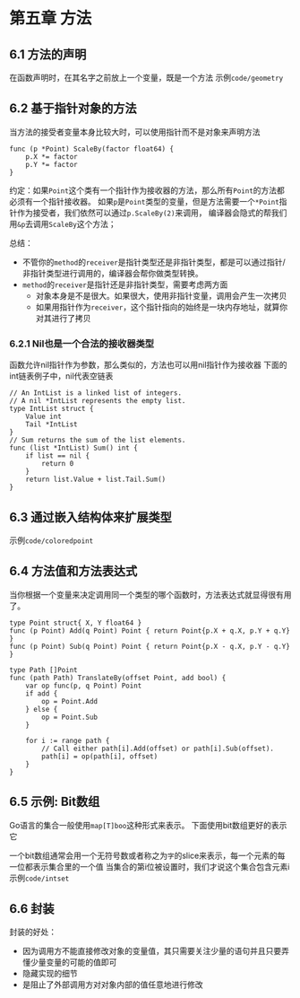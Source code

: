 # 第五章 方法

## 6.1 方法的声明
在函数声明时，在其名字之前放上一个变量，既是一个方法
示例`code/geometry`

## 6.2 基于指针对象的方法
当方法的接受者变量本身比较大时，可以使用指针而不是对象来声明方法
```
func (p *Point) ScaleBy(factor float64) {
    p.X *= factor
    p.Y *= factor
}
```
约定：如果`Point`这个类有一个指针作为接收器的方法，那么所有`Point`的方法都必须有一个指针接收器。
如果`p`是`Point`类型的变量，但是方法需要一个`*Point`指针作为接受者，我们依然可以通过`p.ScaleBy(2)`来调用，
编译器会隐式的帮我们用`&p`去调用`ScaleBy`这个方法；

总结：
* 不管你的`method`的`receiver`是指针类型还是非指针类型，都是可以通过指针/非指针类型进行调用的，编译器会帮你做类型转换。
* `method`的`receiver`是指针还是非指针类型，需要考虑两方面
    * 对象本身是不是很大。如果很大，使用非指针变量，调用会产生一次拷贝
    * 如果用指针作为`receiver`，这个指针指向的始终是一块内存地址，就算你对其进行了拷贝

### 6.2.1 Nil也是一个合法的接收器类型
函数允许nil指针作为参数，那么类似的，方法也可以用nil指针作为接收器
下面的int链表例子中，nil代表空链表

```
// An IntList is a linked list of integers.
// A nil *IntList represents the empty list.
type IntList struct {
    Value int
    Tail *IntList
}
// Sum returns the sum of the list elements.
func (list *IntList) Sum() int {
    if list == nil {
        return 0
    }
    return list.Value + list.Tail.Sum()
}
```

## 6.3 通过嵌入结构体来扩展类型
示例`code/coloredpoint`

## 6.4 方法值和方法表达式

当你根据一个变量来决定调用同一个类型的哪个函数时，方法表达式就显得很有用了。

```
type Point struct{ X, Y float64 }
func (p Point) Add(q Point) Point { return Point{p.X + q.X, p.Y + q.Y} }
func (p Point) Sub(q Point) Point { return Point{p.X - q.X, p.Y - q.Y} }

type Path []Point
func (path Path) TranslateBy(offset Point, add bool) {
    var op func(p, q Point) Point
    if add {
        op = Point.Add
    } else {
        op = Point.Sub
    }

    for i := range path {
        // Call either path[i].Add(offset) or path[i].Sub(offset).
        path[i] = op(path[i], offset)
    }
}
```

## 6.5 示例: Bit数组

Go语言的集合一般使用`map[T]boo`这种形式来表示。
下面使用bit数组更好的表示它

一个bit数组通常会用一个无符号数或者称之为`字`的slice来表示，每一个元素的每一位都表示集合里的一个值
当集合的第i位被设置时，我们才说这个集合包含元素i
示例`code/intset`

## 6.6 封装

封装的好处：
* 因为调用方不能直接修改对象的变量值，其只需要关注少量的语句并且只要弄懂少量变量的可能的值即可
* 隐藏实现的细节
* 是阻止了外部调用方对对象内部的值任意地进行修改